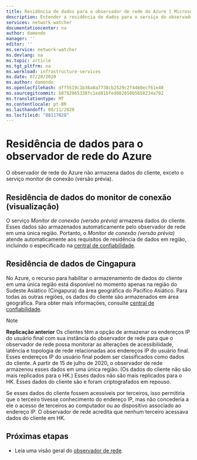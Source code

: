 ```yaml
---
title: Residência de dados para o observador de rede do Azure | Microsoft Docs
description: Entender a residência de dados para o serviço do observador de rede
services: network-watcher
documentationcenter: na
author: damendo
manager: ''
editor: ''
ms.service: network-watcher
ms.devlang: na
ms.topic: article
ms.tgt_pltfrm: na
ms.workload: infrastructure-services
ms.date: 07/20/2020
ms.author: damendo
ms.openlocfilehash: dff5519c1b36a0a7738cb2529c2f4460ecf61e48
ms.sourcegitcommit: b8702065338fc1ed81bfed082650b5b58234a702
ms.translationtype: MT
ms.contentlocale: pt-BR
ms.lasthandoff: 08/11/2020
ms.locfileid: "88117828"
---
```

# <a name="data-residency-for-azure-network-watcher"></a>Residência de dados para o observador de rede do Azure
O observador de rede do Azure não armazena dados do cliente, exceto o serviço monitor de conexão (versão prévia).


## <a name="connection-monitor-preview-data-residency"></a>Residência de dados do monitor de conexão (visualização)
O serviço *Monitor de conexão (versão prévia)* armazena dados do cliente. Esses dados são armazenados automaticamente pelo observador de rede em uma única região. Portanto, o *Monitor de conexão (versão prévia)* atende automaticamente aos requisitos de residência de dados em região, incluindo o especificado na [central de confiabilidade](https://azuredatacentermap.azurewebsites.net/).

## <a name="singapore-data-residency"></a>Residência de dados de Cingapura

No Azure, o recurso para habilitar o armazenamento de dados do cliente em uma única região está disponível no momento apenas na região do Sudeste Asiático (Cingapura) da área geográfica do Pacífico Asiático. Para todas as outras regiões, os dados do cliente são armazenados em área geográfica. Para obter mais informações, consulte [central de confiabilidade](https://azuredatacentermap.azurewebsites.net/).

> [!Note]
> **Replicação anterior** Os clientes têm a opção de armazenar os endereços IP do usuário final com sua instância do observador de rede para que o observador de rede possa monitorar as alterações de acessibilidade, latência e topologia de rede relacionadas aos endereços IP do usuário final. Esses endereços IP do usuário final podem ser classificados como dados do cliente. A partir de 15 de julho de 2020, o observador de rede armazenou esses dados em uma única região. (Os dados do cliente não são mais replicados para o HK.) Esses dados não são mais replicados para o HK. Esses dados do cliente são e foram criptografados em repouso.
> 
> Se esses dados do cliente fossem acessíveis por terceiros, isso permitiria que o terceiro tivesse conhecimento do endereço IP, mas não concederia a ele o acesso de terceiros ao computador ou ao dispositivo associado ao endereço IP. O observador de rede acredita que nenhum terceiro acessava dados do cliente em HK.

## <a name="next-steps"></a>Próximas etapas

* Leia uma visão geral do [observador de rede](https://docs.microsoft.com/azure/network-watcher/network-watcher-monitoring-overview).
